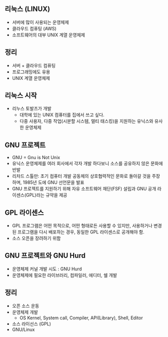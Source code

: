 ## 리눅스 (LINUX)
- 서버에 많이 사용되는 운영체제
- 클라우드 컴퓨팅 (AWS)
- 소프트웨어의 대부 UNIX 계열 운영체제

## 정리
- 서버 + 클라우드 컴퓨팅
- 프로그래밍에도 유용
- UNIX 계열 운영체제

## 리눅스 시작
- 리누스 토발즈가 개발
  + 대학에 있는 UNIX 컴퓨터를 집에서 쓰고 싶다.
  + 다중 사용자, 다중 작업(시분할 시스템, 멀티 태스킹)을 지원하는 유닉스와 유사한 운영체제

## GNU 프로젝트
- GNU = Gnu is Not Unix
- 유닉스 운영체제를 여러 회사에서 각자 개발 하다보니 소스를 공유하지 않은 문화에 반발
- 리차드 스톨만: 초기 컴퓨터 개발 공동체의 상호협력적인 문화로 돌아갈 것을 주장하며, 1985년 도에 GNU 선언문을 발표
- GNU 프로젝트를 지원하기 위해 자유 소프트웨어 재단(FSF) 설립과 GNU 공개 라이센스(GPL)라는 규약을 제공

## GPL 라이센스
- GPL 프로그램은 어떤 목적으로, 어떤 형태로든 사용할 수 있지만, 사용하거나 변경된 프로그램을 다시 배포하는 경우, 동일한 GPL 라이센스로 공개해야 함.
- 소스 오픈을 장려하기 위함

## GNU 프로젝트와 GNU Hurd
- 운영체제 커널 개발 시도 : GNU Hurd
- 운영체제에 필요한 라이브러리, 컴파일러, 에디터, 쉘 개발

## 정리
- 오픈 소스 운동
- 운영체제 개발
  + OS Kernel, System call, Compiler, API(Library), Shell, Editor
- 소스 라이선스 (GPL)
- GNU/Linux
